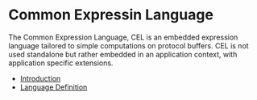 # Common Expressin Language

The Common Expression Language, CEL is an embedded expression language tailored
to simple computations on protocol buffers. CEL is not used standalone but
rather embedded in an application context, with application specific extensions.

*   [Introduction](intro.md)
*   [Language Definition](langdef.md)
